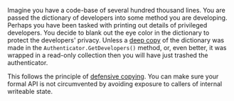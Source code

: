Imagine you have a code-base of several hundred thousand lines. You are passed the dictionary of developers into some method you are developing. Perhaps you have been tasked with printing out details of privileged developers. You decide to blank out the eye color in the dictionary to protect the developers' privacy. Unless a [deep copy][so-deep-copy] of the dictionary was made in the `Authenticator.GetDevelopers()` method, or, even better, it was wrapped in a read-only collection then you will have just trashed the authenticator.

This follows the principle of [defensive copying][defensive-copying]. You can make sure your formal API is not circumvented by avoiding exposure to callers of internal writeable state.

[so-deep-copy]: https://stackoverflow.com/questions/78536/deep-cloning-objects
[defensive-copying]: https://www.informit.com/articles/article.aspx?p=31551&seqNum=2
